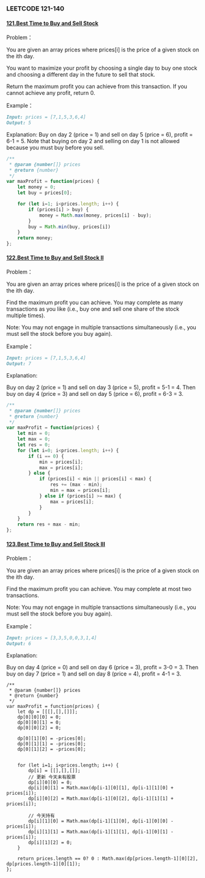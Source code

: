 ### **LEETCODE 121-140**

#### **[121.Best Time to Buy and Sell Stock](https://leetcode-cn.com/problems/best-time-to-buy-and-sell-stock/)**

Problem：

You are given an array prices where prices[i] is the price of a given stock on the ith day.

You want to maximize your profit by choosing a single day to buy one stock and choosing a different day in the future to sell that stock.

Return the maximum profit you can achieve from this transaction. If you cannot achieve any profit, return 0.

Example：

```markdown
Input: prices = [7,1,5,3,6,4]
Output: 5
```

Explanation: Buy on day 2 (price = 1) and sell on day 5 (price = 6), profit = 6-1 = 5.
Note that buying on day 2 and selling on day 1 is not allowed because you must buy before you sell.

```js
/**
 * @param {number[]} prices
 * @return {number}
 */
var maxProfit = function(prices) {
    let money = 0;
    let buy = prices[0];

    for (let i=1; i<prices.length; i++) {
        if (prices[i] > buy) {
            money = Math.max(money, prices[i] - buy);
        }
        buy = Math.min(buy, prices[i])
    }
    return money;
};
```

#### **[122.Best Time to Buy and Sell Stock II](https://leetcode-cn.com/problems/best-time-to-buy-and-sell-stock-ii/)**

Problem：

You are given an array prices where prices[i] is the price of a given stock on the ith day.

Find the maximum profit you can achieve. You may complete as many transactions as you like (i.e., buy one and sell one share of the stock multiple times).

Note: You may not engage in multiple transactions simultaneously (i.e., you must sell the stock before you buy again).

Example：

```markdown
Input: prices = [7,1,5,3,6,4]
Output: 7
```

Explanation: 

Buy on day 2 (price = 1) and sell on day 3 (price = 5), profit = 5-1 = 4.
Then buy on day 4 (price = 3) and sell on day 5 (price = 6), profit = 6-3 = 3.

```js
/**
 * @param {number[]} prices
 * @return {number}
 */
var maxProfit = function(prices) {
    let min = 0;
    let max = 0;
    let res = 0;
    for (let i=0; i<prices.length; i++) {
        if (i == 0) {
            min = prices[i];
            max = prices[i];
        } else {
            if (prices[i] < min || prices[i] < max) {
                res += (max - min);
                min = max = prices[i];
            } else if (prices[i] >= max) {
                max = prices[i];
            }
        }
    }
    return res + max - min;
};
```

#### **[123.Best Time to Buy and Sell Stock III](https://leetcode-cn.com/problems/best-time-to-buy-and-sell-stock-iii/)**

Problem：

You are given an array prices where prices[i] is the price of a given stock on the ith day.

Find the maximum profit you can achieve. You may complete at most two transactions.

Note: You may not engage in multiple transactions simultaneously (i.e., you must sell the stock before you buy again).

Example：

```markdown
Input: prices = [3,3,5,0,0,3,1,4]
Output: 6
```

Explanation: 

Buy on day 4 (price = 0) and sell on day 6 (price = 3), profit = 3-0 = 3.
Then buy on day 7 (price = 1) and sell on day 8 (price = 4), profit = 4-1 = 3.

```js\
/**
 * @param {number[]} prices
 * @return {number}
 */
var maxProfit = function(prices) {
    let dp = [[[],[],[]]];
    dp[0][0][0] = 0;
    dp[0][0][1] = 0;
    dp[0][0][2] = 0;

    dp[0][1][0] = -prices[0];
    dp[0][1][1] = -prices[0];
    dp[0][1][2] = -prices[0];


    for (let i=1; i<prices.length; i++) {   
        dp[i] = [[],[],[]];
        // 更新 今天未有股票
        dp[i][0][0] = 0;
        dp[i][0][1] = Math.max(dp[i-1][0][1], dp[i-1][1][0] + prices[i]);
        dp[i][0][2] = Math.max(dp[i-1][0][2], dp[i-1][1][1] + prices[i]);

        // 今天持有
        dp[i][1][0] = Math.max(dp[i-1][1][0], dp[i-1][0][0] - prices[i]);
        dp[i][1][1] = Math.max(dp[i-1][1][1], dp[i-1][0][1] - prices[i]);
        dp[i][1][2] = 0;
    }

    return prices.length == 0? 0 : Math.max(dp[prices.length-1][0][2], dp[prices.length-1][0][1]);
};
```








